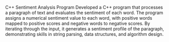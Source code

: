 C++ Sentiment Analysis Program
Developed a C++ program that processes a paragraph of text and evaluates the sentiment of each word. The program assigns a numerical sentiment value to each word, with positive words mapped to positive scores and negative words to negative scores. By iterating through the input, it generates a sentiment profile of the paragraph, demonstrating skills in string parsing, data structures, and algorithm design.
